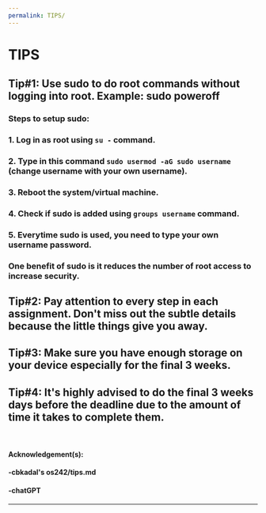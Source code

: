 ```yaml
---
permalink: TIPS/
---
```


# TIPS

## Tip#1: Use sudo to do root commands without logging into root. Example: sudo poweroff

### Steps to setup sudo:

### 1. Log in as root using `su -` command.

### 2. Type in this command `sudo usermod -aG sudo username` (change username with your own username).

### 3. Reboot the system/virtual machine.

### 4. Check if sudo is added using `groups username` command.

### 5. Everytime sudo is used, you need to type your own username password.

### One benefit of sudo is it reduces the number of root access to increase security.

## Tip#2: Pay attention to every step in each assignment. Don't miss out the subtle details because the little things give you away.

## Tip#3: Make sure you have enough storage on your device especially for the final 3 weeks.

## Tip#4: It's highly advised to do the final 3 weeks days before the deadline due to the amount of time it takes to complete them.
<br>

#### Acknowledgement(s):

#### -cbkadal's os242/tips.md

#### -chatGPT

<hr>

